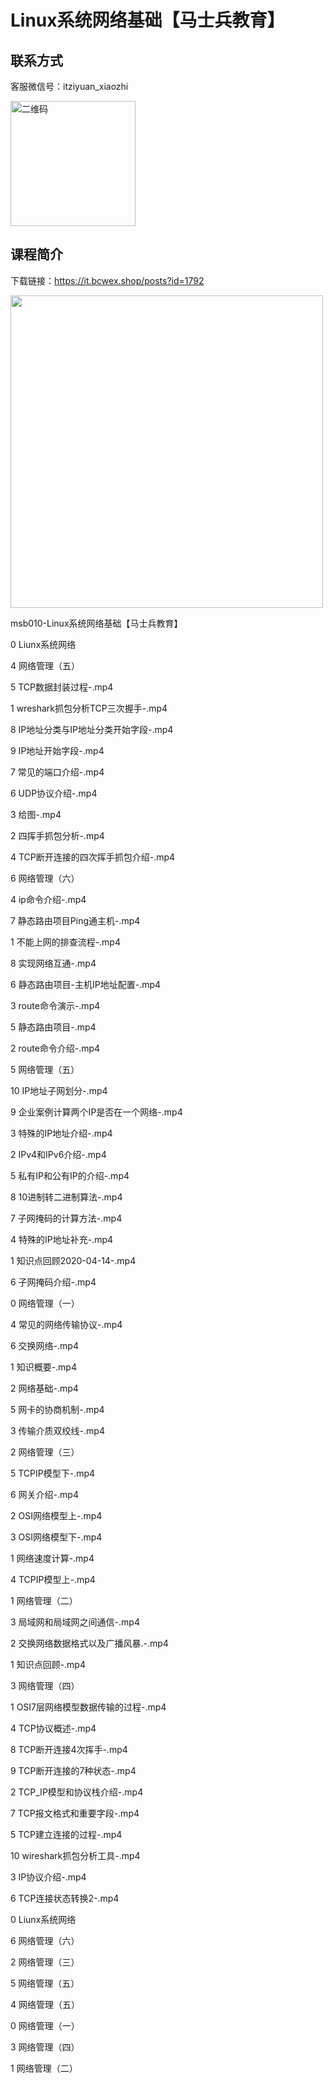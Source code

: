 # Linux系统网络基础【马士兵教育】

## 联系方式

客服微信号：itziyuan_xiaozhi

<img src="https://ziyuanyun.oss-cn-guangzhou.aliyuncs.com/common/20240614073449/666b82192834a.jpg" width="200" height="200" alt="二维码">

## 课程简介

下载链接：https://it.bcwex.shop/posts?id=1792

<img src="https://ziyuanyun.oss-cn-guangzhou.aliyuncs.com/yun/20240515183535/66448ff778e15.jpg" width="500" alt="">

  msb010-Linux系统网络基础【马士兵教育】

 0 Liunx系统网络

 4 网络管理（五）

 5 TCP数据封装过程-.mp4

 1 wreshark抓包分析TCP三次握手-.mp4

 8 IP地址分类与IP地址分类开始字段-.mp4

 9 IP地址开始字段-.mp4

 7 常见的端口介绍-.mp4

 6 UDP协议介绍-.mp4

 3 给图-.mp4

 2 四挥手抓包分析-.mp4

 4 TCP断开连接的四次挥手抓包介绍-.mp4

 6 网络管理（六）

 4 ip命令介绍-.mp4

 7 静态路由项目Ping通主机-.mp4

 1 不能上网的排查流程-.mp4

 8 实现网络互通-.mp4

 6 静态路由项目-主机IP地址配置-.mp4

 3 route命令演示-.mp4

 5 静态路由项目-.mp4

 2 route命令介绍-.mp4

 5 网络管理（五）

 10 IP地址子网划分-.mp4

 9 企业案例计算两个IP是否在一个网络-.mp4

 3 特殊的IP地址介绍-.mp4

 2 IPv4和IPv6介绍-.mp4

 5 私有IP和公有IP的介绍-.mp4

 8 10进制转二进制算法-.mp4

 7 子网掩码的计算方法-.mp4

 4 特殊的IP地址补充-.mp4

 1 知识点回顾2020-04-14-.mp4

 6 子网掩码介绍-.mp4

 0 网络管理（一）

 4 常见的网络传输协议-.mp4

 6 交换网络-.mp4

 1 知识概要-.mp4

 2 网络基础-.mp4

 5 网卡的协商机制-.mp4

 3 传输介质双绞线-.mp4

 2 网络管理（三）

 5 TCPIP模型下-.mp4

 6 网关介绍-.mp4

 2 OSI网络模型上-.mp4

 3 OSI网络模型下-.mp4

 1 网络速度计算-.mp4

 4 TCPIP模型上-.mp4

 1 网络管理（二）

 3 局域网和局域网之间通信-.mp4

 2 交换网络数据格式以及广播风暴.-.mp4

 1 知识点回顾-.mp4

 3 网络管理（四）

 1 OSI7层网络模型数据传输的过程-.mp4

 4 TCP协议概述-.mp4

 8 TCP断开连接4次挥手-.mp4

 9 TCP断开连接的7种状态-.mp4

 2 TCP_IP模型和协议栈介绍-.mp4

 7 TCP报文格式和重要字段-.mp4

 5 TCP建立连接的过程-.mp4

 10 wireshark抓包分析工具-.mp4

 3 IP协议介绍-.mp4

 6 TCP连接状态转换2-.mp4

 0 Liunx系统网络

 6 网络管理（六）

 2 网络管理（三）

 5 网络管理（五）

 4 网络管理（五）

 0 网络管理（一）

 3 网络管理（四）

 1 网络管理（二）

  